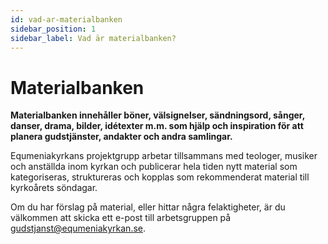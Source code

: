 ```yaml
---
id: vad-ar-materialbanken
sidebar_position: 1
sidebar_label: Vad är materialbanken?
---
```

# Materialbanken
**Materialbanken innehåller böner, välsignelser, sändningsord, sånger, danser, drama, bilder, idétexter m.m. som hjälp och inspiration för att planera gudstjänster, andakter och andra samlingar.**

Equmeniakyrkans projektgrupp arbetar tillsammans med teologer, musiker och anställda inom kyrkan och publicerar hela tiden nytt material som kategoriseras, struktureras och kopplas som rekommenderat material till kyrkoårets söndagar.

Om du har förslag på material, eller hittar några felaktigheter, är du välkommen att skicka ett e-post till arbetsgruppen på gudstjanst@equmeniakyrkan.se.